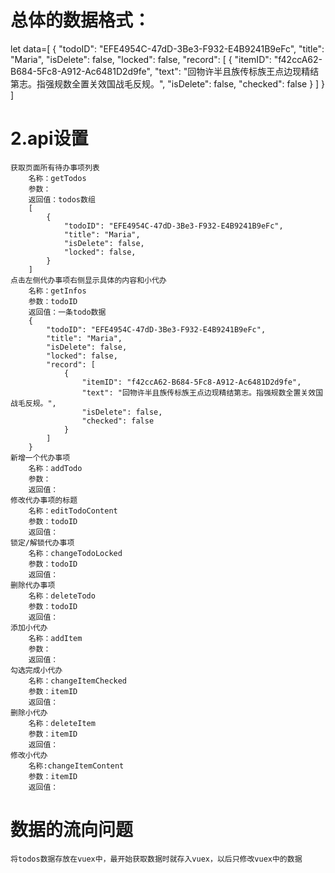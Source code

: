 # 总体的数据格式：
let data=[
  {
      "todoID": "EFE4954C-47dD-3Be3-F932-E4B9241B9eFc",
      "title": "Maria",
      "isDelete": false,
      "locked": false,
      "record": [
          {
              "itemID": "f42ccA62-B684-5Fc8-A912-Ac6481D2d9fe",
              "text": "回物许半且族传标族王点边现精结第志。指强规数全置关效国战毛反规。",
              "isDelete": false,
              "checked": false
          }
      ]
  }
]
# 2.api设置
    获取页面所有待办事项列表
        名称：getTodos
        参数：
        返回值：todos数组
        [
            {
                "todoID": "EFE4954C-47dD-3Be3-F932-E4B9241B9eFc",
                "title": "Maria",
                "isDelete": false,
                "locked": false,
            }
        ]
    点击左侧代办事项右侧显示具体的内容和小代办
        名称：getInfos
        参数：todoID
        返回值：一条todo数据
        {
            "todoID": "EFE4954C-47dD-3Be3-F932-E4B9241B9eFc",
            "title": "Maria",
            "isDelete": false,
            "locked": false,
            "record": [
                {
                    "itemID": "f42ccA62-B684-5Fc8-A912-Ac6481D2d9fe",
                    "text": "回物许半且族传标族王点边现精结第志。指强规数全置关效国战毛反规。",
                    "isDelete": false,
                    "checked": false
                }
            ]
        }
    新增一个代办事项
        名称：addTodo
        参数：
        返回值：
    修改代办事项的标题
        名称：editTodoContent
        参数：todoID
        返回值：
    锁定/解锁代办事项
        名称：changeTodoLocked
        参数：todoID
        返回值：
    删除代办事项
        名称：deleteTodo
        参数：todoID
        返回值：
    添加小代办
        名称：addItem
        参数：
        返回值：
    勾选完成小代办
        名称：changeItemChecked
        参数：itemID
        返回值：
    删除小代办
        名称：deleteItem
        参数：itemID
        返回值：
    修改小代办
        名称:changeItemContent
        参数：itemID
        返回值：
# 数据的流向问题
    将todos数据存放在vuex中，最开始获取数据时就存入vuex，以后只修改vuex中的数据
